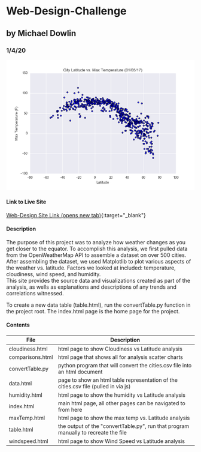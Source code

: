 # Web-Design-Challenge
## by Michael Dowlin
### 1/4/20

!['Image not available'](/Resources/assets/images/Fig1.png)

#### Link to Live Site
[Web-Design Site Link (opens new tab)](https://dowripple.github.io/Web-Design-Challenge/){:target="_blank"}

#### Description
The purpose of this project was to analyze how weather changes as you get closer to the equator. 
To accomplish this analysis, we first pulled data from the OpenWeatherMap API to assemble a dataset on over 500 cities.
After assembling the dataset, we used Matplotlib to plot various aspects of the weather vs. latitude.  Factors we looked at included: temperature, cloudiness, wind speed, and humidity.  
This site provides the source data and visualizations created as part of the analysis, as wells as explanations and descriptions of any trends and correlations witnessed.

To create a new data table (table.html), run the convertTable.py function in the project root.  The index.html page is the home page for the project.

#### Contents

| File                         | Description                                                                                     |
|------------------------------|-------------------------------------------------------------------------------------------------|
|cloudiness.html               | html page to show Cloudiness vs Latitude analysis
|comparisons.html              | html page that shows all for analysis scatter charts
|convertTable.py               | python program that will convert the cities.csv file into an html document
|data.html                     | page to show an html table representation of the cities.csv file (pulled in via js)
|humidity.html                 | html page to show the humidity vs Latitude analysis
|index.html                    | main html page, all other pages can be navigated to from here
|maxTemp.html                  | html page to show the max temp vs. Latitude analysis
|table.html                    | the output of the "convertTable.py", run that program manually to recreate the file
|windspeed.html                | html page to show Wind Speed vs Latitude analysis
